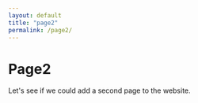 ```yaml
---
layout: default
title: "page2"
permalink: /page2/
---
```


# Page2
Let's see if we could add a second page to the website.
